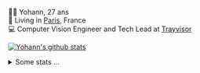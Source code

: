 <p>
  👨🏻 <bold>Yohann</bold>, 27 ans<br/>
  💼 Living in <a href="https://www.google.com/maps?q=paris">Paris</a>, France<br/>
  💻 Computer Vision Engineer and Tech Lead at <a href="https://trayvisor.com/">Trayvisor</a><br/>
</p>

<a href="https://github.com/anuraghazra/github-readme-stats"><img align="center" src="https://github-readme-stats-go94hl40s-yohann84l.vercel.app//api?username=yohann84L&show_icons=true&include_all_commits=true" alt="Yohann's github stats" /> </a>


<details>
  <summary>Some stats ...</summary><br/>
  

<!--START_SECTION:waka-->
![Code Time](http://img.shields.io/badge/Code%20Time-1%2C126%20hrs%2023%20mins-blue)

![Profile Views](http://img.shields.io/badge/Profile%20Views-0-blue)

**🐱 My GitHub Data** 

> 📦 440.7 kB Used in GitHub's Storage 
 > 
> 🚫 Not Opted to Hire
 > 
> 📜 26 Public Repositories 
 > 
> 🔑 21 Private Repositories 
 > 
**I'm an Early 🐤** 

```text
🌞 Morning                14366 commits       ████████░░░░░░░░░░░░░░░░░   31.39 % 
🌆 Daytime                25813 commits       ██████████████░░░░░░░░░░░   56.39 % 
🌃 Evening                5446 commits        ███░░░░░░░░░░░░░░░░░░░░░░   11.90 % 
🌙 Night                  148 commits         ░░░░░░░░░░░░░░░░░░░░░░░░░   00.32 % 
```
📅 **I'm Most Productive on Wednesday** 

```text
Monday                   8335 commits        █████░░░░░░░░░░░░░░░░░░░░   18.21 % 
Tuesday                  8459 commits        █████░░░░░░░░░░░░░░░░░░░░   18.48 % 
Wednesday                10270 commits       ██████░░░░░░░░░░░░░░░░░░░   22.44 % 
Thursday                 9382 commits        █████░░░░░░░░░░░░░░░░░░░░   20.50 % 
Friday                   8558 commits        █████░░░░░░░░░░░░░░░░░░░░   18.70 % 
Saturday                 252 commits         ░░░░░░░░░░░░░░░░░░░░░░░░░   00.55 % 
Sunday                   517 commits         ░░░░░░░░░░░░░░░░░░░░░░░░░   01.13 % 
```


📊 **This Week I Spent My Time On** 

```text
🕑︎ Time Zone: Europe/Paris

💬 Programming Languages: 
No Activity Tracked This Week

🔥 Editors: 
No Activity Tracked This Week

💻 Operating System: 
No Activity Tracked This Week
```

**I Mostly Code in Python** 

```text
Python                   25 repos            █████████████░░░░░░░░░░░░   53.19 % 
Jupyter Notebook         5 repos             ███░░░░░░░░░░░░░░░░░░░░░░   10.64 % 
JavaScript               3 repos             ██░░░░░░░░░░░░░░░░░░░░░░░   06.38 % 
HTML                     2 repos             █░░░░░░░░░░░░░░░░░░░░░░░░   04.26 % 
Shell                    1 repo              █░░░░░░░░░░░░░░░░░░░░░░░░   02.13 % 
```




 Last Updated on 25/05/2024 00:29:27 UTC
<!--END_SECTION:waka-->
